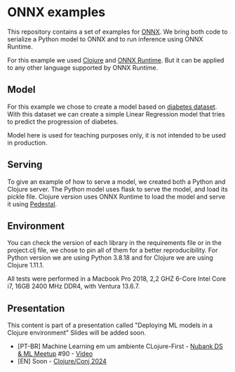 # ONNX examples

This repository contains a set of examples for [ONNX](https://onnx.ai/).
We bring both code to serialize a Python model to ONNX and to run inference using ONNX Runtime.

For this example we used [Clojure](https://clojure.org/) and [ONNX Runtime](https://microsoft.github.io/onnxruntime/).
But it can be applied to any other language supported by ONNX Runtime.

## Model

For this example we chose to create a model based on [diabetes dataset](https://www4.stat.ncsu.edu/~boos/var.select/diabetes.html).
With this dataset we can create a simple Linear Regression model that tries to predict the progression of diabetes.

Model here is used for teaching purposes only, it is not intended to be used in production.

## Serving

To give an example of how to serve a model, we created both a Python and Clojure server.
The Python model uses flask to serve the model, and load its pickle file.
Clojure version uses ONNX Runtime to load the model and serve it using [Pedestal](http://pedestal.io/pedestal/0.7/index.html).

## Environment

You can check the version of each library in the requirements file or in the project.clj file, we chose to pin all of them for a better reproducibility.
For Python version we are using Python 3.8.18 and for Clojure we are using Clojure 1.11.1.

All tests were performed in a Macbook Pro 2018, 2,2 GHZ 6-Core Intel Core i7, 16GB 2400 MHz DDR4, with Ventura 13.6.7.

## Presentation

This content is part of a presentation called "Deploying ML models in a Clojure environment"
Slides will be added soon.

- [PT-BR] Machine Learning em um ambiente CLojure-First - [Nubank DS & ML Meetup](https://www.meetup.com/pt-BR/machine-learning-big-data-engenharia/) #90 - [Video](https://www.youtube.com/watch?v=xN_5vj7ijgE)
- [EN] Soon - [Clojure/Conj 2024](https://2024.clojure-conj.org/)
